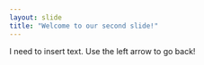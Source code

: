 ```yaml
---
layout: slide
title: "Welcome to our second slide!"
---
```

I need to insert text.
Use the left arrow to go back!
